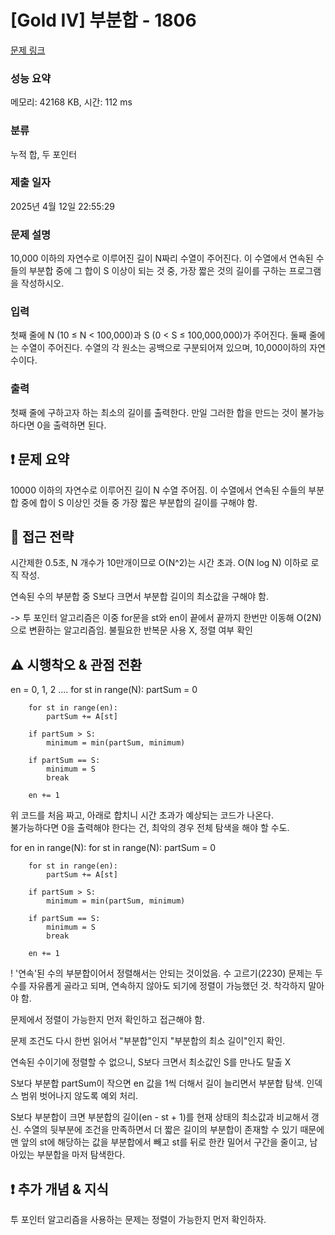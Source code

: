 # [Gold IV] 부분합 - 1806 

[문제 링크](https://www.acmicpc.net/problem/1806) 

### 성능 요약

메모리: 42168 KB, 시간: 112 ms

### 분류

누적 합, 두 포인터

### 제출 일자

2025년 4월 12일 22:55:29

### 문제 설명

<p>10,000 이하의 자연수로 이루어진 길이 N짜리 수열이 주어진다. 이 수열에서 연속된 수들의 부분합 중에 그 합이 S 이상이 되는 것 중, 가장 짧은 것의 길이를 구하는 프로그램을 작성하시오.</p>

### 입력 

 <p>첫째 줄에 N (10 ≤ N < 100,000)과 S (0 < S ≤ 100,000,000)가 주어진다. 둘째 줄에는 수열이 주어진다. 수열의 각 원소는 공백으로 구분되어져 있으며, 10,000이하의 자연수이다.</p>

### 출력 

 <p>첫째 줄에 구하고자 하는 최소의 길이를 출력한다. 만일 그러한 합을 만드는 것이 불가능하다면 0을 출력하면 된다.</p>

## ❗ 문제 요약

10000 이하의 자연수로 이루어진 길이 N 수열 주어짐.
이 수열에서 연속된 수들의 부분합 중에 합이 S 이상인 것들 중
가장 짧은 부분합의 길이를 구해야 함.

## 🧠 접근 전략

시간제한 0.5초, N 개수가 10만개이므로 O(N^2)는 시간 초과.
O(N log N) 이하로 로직 작성.

연속된 수의 부분합 중 S보다 크면서 부분합 길이의 최소값을 구해야 함.

-> 투 포인터 알고리즘은 이중 for문을
st와 en이 끝에서 끝까지 한번만 이동해 O(2N)으로 변환하는 알고리즘임.
불필요한 반복문 사용 X, 정렬 여부 확인

## ⚠ 시행착오 & 관점 전환

en = 0, 1, 2 ....
for st in range(N):
        partSum = 0

        for st in range(en):
            partSum += A[st]        
    
        if partSum > S:
            minimum = min(partSum, minimum)

        if partSum == S:
            minimum = S
            break
    
        en += 1

위 코드를 처음 짜고, 아래로 합치니 시간 초과가 예상되는 코드가 나온다.   
불가능하다면 0을 출력해야 한다는 건, 최악의 경우 전체 탐색을 해야 할 수도.

for en in range(N):
    for st in range(N):
        partSum = 0

        for st in range(en):
            partSum += A[st]        
    
        if partSum > S:
            minimum = min(partSum, minimum)

        if partSum == S:
            minimum = S
            break
    
        en += 1

        
! '연속'된 수의 부분합이어서 정렬해서는 안되는 것이었음.
수 고르기(2230) 문제는 두 수를 자유롭게 골라고 되며,
연속하지 않아도 되기에 정렬이 가능했던 것. 착각하지 말아야 함.

문제에서 정렬이 가능한지 먼저 확인하고 접근해야 함.

문제 조건도 다시 한번 읽어서
"부분합"인지 "부분합의 최소 길이"인지 확인.

연속된 수이기에 정렬할 수 없으니, S보다 크면서 최소값인 S를 만나도 탈출 X

S보다 부분합 partSum이 작으면 en 값을 1씩 더해서 길이 늘리면서 부분합 탐색.
인덱스 범위 벗어나지 않도록 예외 처리.

S보다 부분합이 크면 부분합의 길이(en - st + 1)를 현재 상태의 최소값과 비교해서 갱신.
수열의 뒷부분에 조건을 만족하면서 더 짧은 길이의 부분합이 존재할 수 있기 때문에
맨 앞의 st에 해당하는 값을 부분합에서 빼고 st를 뒤로 한칸 밀어서 구간을 줄이고, 남아있는 부분합을 마저 탐색한다.

## ❗ 추가 개념 & 지식

투 포인터 알고리즘을 사용하는 문제는 정렬이 가능한지 먼저 확인하자.

